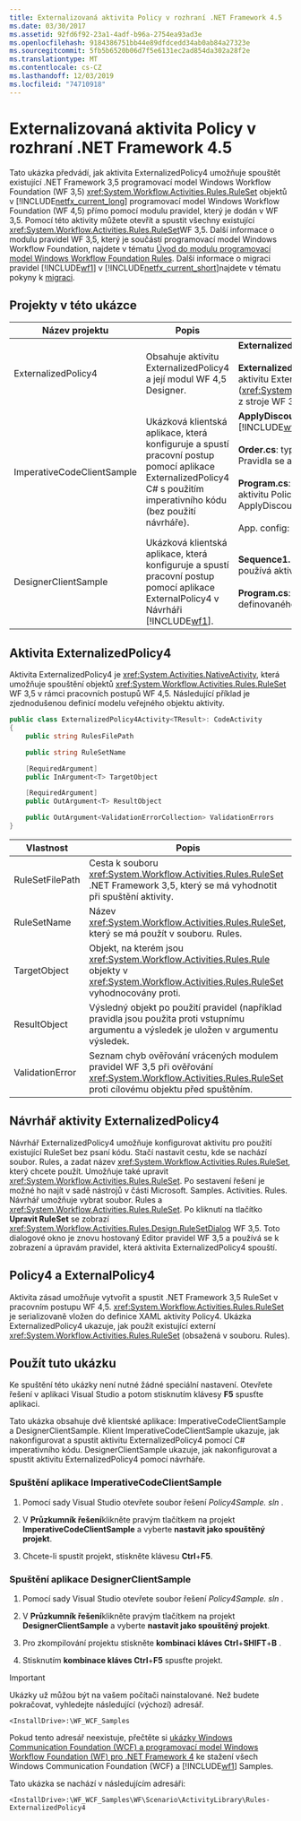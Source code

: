 ```yaml
---
title: Externalizovaná aktivita Policy v rozhraní .NET Framework 4.5
ms.date: 03/30/2017
ms.assetid: 92fd6f92-23a1-4adf-b96a-2754ea93ad3e
ms.openlocfilehash: 9184386751bb44e89dfdcedd34ab0ab84a27323e
ms.sourcegitcommit: 5fb5b6520b06d7f5e6131ec2ad854da302a28f2e
ms.translationtype: MT
ms.contentlocale: cs-CZ
ms.lasthandoff: 12/03/2019
ms.locfileid: "74710918"
---
```

# <a name="externalized-policy-activity-in-net-framework-45"></a>Externalizovaná aktivita Policy v rozhraní .NET Framework 4.5

Tato ukázka předvádí, jak aktivita ExternalizedPolicy4 umožňuje spouštět existující .NET Framework 3,5 programovací model Windows Workflow Foundation (WF 3,5) <xref:System.Workflow.Activities.Rules.RuleSet> objektů v [!INCLUDE[netfx_current_long](../../../../includes/netfx-current-long-md.md)] programovací model Windows Workflow Foundation (WF 4,5) přímo pomocí modulu pravidel, který je dodán v WF 3,5. Pomocí této aktivity můžete otevřít a spustit všechny existující <xref:System.Workflow.Activities.Rules.RuleSet>WF 3,5. Další informace o modulu pravidel WF 3,5, který je součástí programovací model Windows Workflow Foundation, najdete v tématu [Úvod do modulu programovací model Windows Workflow Foundation Rules](https://go.microsoft.com/fwlink/?LinkId=166079). Další informace o migraci pravidel [!INCLUDE[wf1](../../../../includes/wf1-md.md)] v [!INCLUDE[netfx_current_short](../../../../includes/netfx-current-short-md.md)]najdete v tématu pokyny k [migraci](../migration-guidance.md).

## <a name="projects-in-this-sample"></a>Projekty v této ukázce

|Název projektu|Popis|Hlavní soubory|
|-|-|-|
|ExternalizedPolicy4|Obsahuje aktivitu ExternalizedPolicy4 a její modul WF 4,5 Designer.|**ExternalizedPolicy4.cs**: definice aktivity.<br /><br /> **ExternalizedPolicy4Designer. XAML**: vlastní Návrhář pro aktivitu ExternalizedPolicy4. Používá editor pravidel (<xref:System.Workflow.Activities.Rules.Design.RuleSetDialog>) z stroje WF 3,5 Rules.|
|ImperativeCodeClientSample|Ukázková klientská aplikace, která konfiguruje a spustí pracovní postup pomocí aplikace ExternalizedPolicy4 C# s použitím imperativního kódu (bez použití návrháře).|**ApplyDiscount. Rules**: soubor s definicemi [!INCLUDE[wf1](../../../../includes/wf1-md.md)]ch pravidel.<br /><br /> **Order.cs**: typ, který reprezentuje objednávku zákazníka. Pravidla se aplikují na objekty tohoto typu.<br /><br /> **Program.cs**: konfiguruje a spustí pracovní postup, který má aktivitu Policy4 pro použití pravidel definovaných v ApplyDiscount. pravidla pro instance objektů Order.<br /><br /> App. config: konfigurační soubor s cestou k souboru pravidel.|
|DesignerClientSample|Ukázková klientská aplikace, která konfiguruje a spustí pracovní postup pomocí aplikace ExternalPolicy4 v Návrháři [!INCLUDE[wf1](../../../../includes/wf1-md.md)].|**Sequence1. XAML**: sekvenční pracovní postup, který používá aktivitu Policy4 k provádění hodnocení pravidel.<br /><br /> **Program.cs**: spustí instanci pracovního postupu definovaného v souboru Sequence1. XAML.|

## <a name="the-externalizedpolicy4-activity"></a>Aktivita ExternalizedPolicy4

Aktivita ExternalizedPolicy4 je <xref:System.Activities.NativeActivity>, která umožňuje spouštění objektů <xref:System.Workflow.Activities.Rules.RuleSet> WF 3,5 v rámci pracovních postupů WF 4,5. Následující příklad je zjednodušenou definicí modelu veřejného objektu aktivity.

```csharp
public class ExternalizedPolicy4Activity<TResult>: CodeActivity
{
    public string RulesFilePath

    public string RuleSetName

    [RequiredArgument]
    public InArgument<T> TargetObject

    [RequiredArgument]
    public OutArgument<T> ResultObject

    public OutArgument<ValidationErrorCollection> ValidationErrors
}
```

|Vlastnost|Popis|
|-|-|
|RuleSetFilePath|Cesta k souboru <xref:System.Workflow.Activities.Rules.RuleSet> .NET Framework 3,5, který se má vyhodnotit při spuštění aktivity.|
|RuleSetName|Název <xref:System.Workflow.Activities.Rules.RuleSet>, který se má použít v souboru. Rules.|
|TargetObject|Objekt, na kterém jsou <xref:System.Workflow.Activities.Rules.Rule> objekty v <xref:System.Workflow.Activities.Rules.RuleSet> vyhodnocovány proti.|
|ResultObject|Výsledný objekt po použití pravidel (například pravidla jsou použita proti vstupnímu argumentu a výsledek je uložen v argumentu výsledek.|
|ValidationError|Seznam chyb ověřování vrácených modulem pravidel WF 3,5 při ověřování <xref:System.Workflow.Activities.Rules.RuleSet> proti cílovému objektu před spuštěním.|

## <a name="externalizedpolicy4-activity-designer"></a>Návrhář aktivity ExternalizedPolicy4

Návrhář ExternalizedPolicy4 umožňuje konfigurovat aktivitu pro použití existující RuleSet bez psaní kódu. Stačí nastavit cestu, kde se nachází soubor. Rules, a zadat název <xref:System.Workflow.Activities.Rules.RuleSet>, který chcete použít. Umožňuje také upravit <xref:System.Workflow.Activities.Rules.RuleSet>. Po sestavení řešení je možné ho najít v sadě nástrojů v části Microsoft. Samples. Activities. Rules. Návrhář umožňuje vybrat soubor. Rules a <xref:System.Workflow.Activities.Rules.RuleSet>. Po kliknutí na tlačítko **Upravit RuleSet** se zobrazí <xref:System.Workflow.Activities.Rules.Design.RuleSetDialog> WF 3,5. Toto dialogové okno je znovu hostovaný Editor pravidel WF 3,5 a používá se k zobrazení a úpravám pravidel, která aktivita ExternalizedPolicy4 spouští.

## <a name="policy4-and-externalpolicy4"></a>Policy4 a ExternalPolicy4

Aktivita zásad umožňuje vytvořit a spustit .NET Framework 3,5 RuleSet v pracovním postupu WF 4,5. <xref:System.Workflow.Activities.Rules.RuleSet> je serializovaně vložen do definice XAML aktivity Policy4. Ukázka ExternalizedPolicy4 ukazuje, jak použít existující externí <xref:System.Workflow.Activities.Rules.RuleSet> (obsažená v souboru. Rules).

## <a name="use-this-sample"></a>Použít tuto ukázku

Ke spuštění této ukázky není nutné žádné speciální nastavení. Otevřete řešení v aplikaci Visual Studio a potom stisknutím klávesy **F5** spusťte aplikaci.

Tato ukázka obsahuje dvě klientské aplikace: ImperativeCodeClientSample a DesignerClientSample. Klient ImperativeCodeClientSample ukazuje, jak nakonfigurovat a spustit aktivitu ExternalizedPolicy4 pomocí C# imperativního kódu. DesignerClientSample ukazuje, jak nakonfigurovat a spustit aktivitu ExternalizedPolicy4 pomocí návrháře.

### <a name="run-the-imperativecodeclientsample-application"></a>Spuštění aplikace ImperativeCodeClientSample

1. Pomocí sady Visual Studio otevřete soubor řešení *Policy4Sample. sln* .

2. V **Průzkumník řešení**klikněte pravým tlačítkem na projekt **ImperativeCodeClientSample** a vyberte **nastavit jako spouštěný projekt**.

3. Chcete-li spustit projekt, stiskněte klávesu **Ctrl**+**F5**.

### <a name="run-the-designerclientsample-application"></a>Spuštění aplikace DesignerClientSample

1. Pomocí sady Visual Studio otevřete soubor řešení *Policy4Sample. sln* .

2. V **Průzkumník řešení**klikněte pravým tlačítkem na projekt **DesignerClientSample** a vyberte **nastavit jako spouštěný projekt**.

3. Pro zkompilování projektu stiskněte **kombinaci kláves Ctrl**+**SHIFT**+**B** .

4. Stisknutím **kombinace kláves Ctrl**+**F5** spusťte projekt.

> [!IMPORTANT]
> Ukázky už můžou být na vašem počítači nainstalované. Než budete pokračovat, vyhledejte následující (výchozí) adresář.
>
> `<InstallDrive>:\WF_WCF_Samples`
>
> Pokud tento adresář neexistuje, přečtěte si [ukázky Windows Communication Foundation (WCF) a programovací model Windows Workflow Foundation (WF) pro .NET Framework 4](https://www.microsoft.com/download/details.aspx?id=21459) ke stažení všech Windows Communication Foundation (WCF) a [!INCLUDE[wf1](../../../../includes/wf1-md.md)] Samples.
>
> Tato ukázka se nachází v následujícím adresáři:
>
> `<InstallDrive>:\WF_WCF_Samples\WF\Scenario\ActivityLibrary\Rules-ExternalizedPolicy4`
